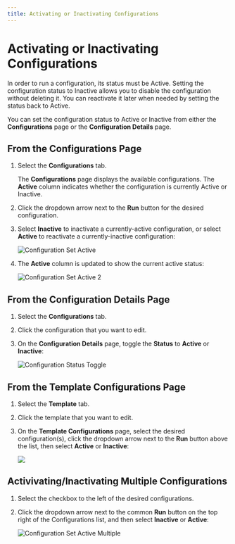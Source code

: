 ```yaml
---
title: Activating or Inactivating Configurations
---
```


# Activating or Inactivating Configurations

In order to run a configuration, its status must be Active. Setting the configuration status to Inactive allows you to disable the configuration without deleting it. You can reactivate it later when needed by setting the status back to Active.

You can set the configuration status to Active or Inactive from either the **Configurations** page or the **Configuration Details** page.

## From the Configurations Page

1. Select the **Configurations** tab.
   
   The **Configurations** page displays the available configurations. The **Active** column indicates whether the configuration is currently Active or Inactive. 
2. Click the dropdown arrow next to the **Run** button for the desired configuration.
3. Select **Inactive** to inactivate a currently-active configuration, or select **Active** to reactivate a currently-inactive configuration:

   ![Configuration Set Active](/img/Configuration-Set-Active.png)

4. The **Active** column is updated to show the current active status:

   ![Configuration Set Active 2](/img/Configuration-Set-Active2.png)

## From the Configuration Details Page

1. Select the **Configurations** tab.
2. Click the configuration that you want to edit.
3. On the **Configuration Details** page, toggle the **Status** to **Active** or **Inactive**:

   ![Configuration Status Toggle](/img/Configuration-Status-Toggle.png)

## From the Template Configurations Page

1. Select the **Template** tab.
2. Click the template that you want to edit.
3. On the **Template Configurations** page, select the desired configuration(s), click the dropdown arrow next to the **Run** button above the list, then select **Active** or **Inactive**:

   ![](/img/Template-Configuration-Set-Active.png)

## Activivating/Inactivating Multiple Configurations

1. Select the checkbox to the left of the desired configurations.
2. Click the dropdown arrow next to the common **Run** button on the top right of the Configurations list, and then select **Inactive** or **Active**:

   ![Configuration Set Active Multiple](/img/Configuration-Set-Active-Multiple.png)


